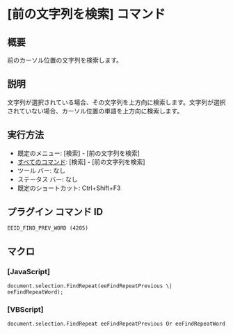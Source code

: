 # \[前の文字列を検索\] コマンド

## 概要

前のカーソル位置の文字列を検索します。

## 説明

文字列が選択されている場合、その文字列を上方向に検索します。文字列が選択されていない場合、カーソル位置の単語を上方向に検索します。

## 実行方法

- 既定のメニュー: \[検索\] \- \[前の文字列を検索\]
- [すべてのコマンド](../../glossary/allcommands): \[検索\] \- \[前の文字列を検索\]
- ツール バー: なし
- ステータス バー: なし
- 既定のショートカット: Ctrl+Shift+F3

## プラグイン コマンド ID

```
EEID_FIND_PREV_WORD (4205)```

## マクロ

### \[JavaScript\]

```
document.selection.FindRepeat(eeFindRepeatPrevious \| eeFindRepeatWord);
```

### \[VBScript\]

```
document.selection.FindRepeat eeFindRepeatPrevious Or eeFindRepeatWord
```
